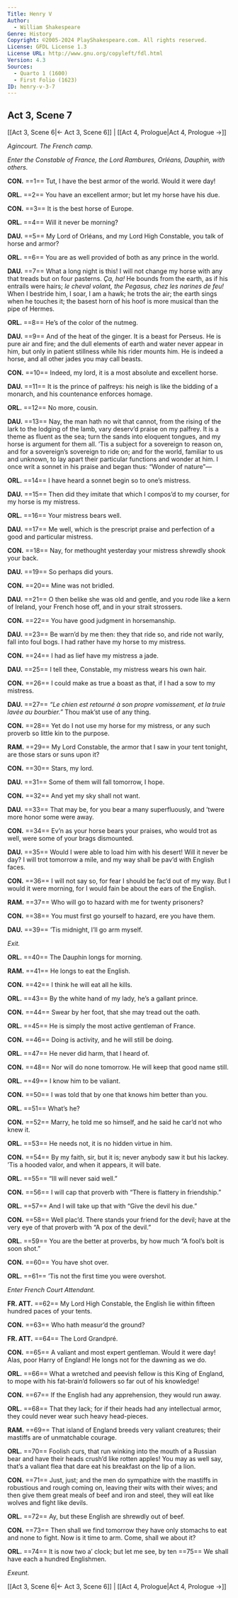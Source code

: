 ```yaml
---
Title: Henry V
Author: 
  - William Shakespeare
Genre: History
Copyright: ©2005-2024 PlayShakespeare.com. All rights reserved.
License: GFDL License 1.3
License URL: http://www.gnu.org/copyleft/fdl.html
Version: 4.3
Sources:
  - Quarto 1 (1600)
  - First Folio (1623)
ID: henry-v-3-7
---
```


## Act 3, Scene 7
[[Act 3, Scene 6|← Act 3, Scene 6]] | [[Act 4, Prologue|Act 4, Prologue →]]

*Agincourt. The French camp.*

*Enter the Constable of France, the Lord Rambures, Orléans, Dauphin, with others.*

**CON.**
==1== Tut, I have the best armor of the world. Would it were day!

**ORL.**
==2== You have an excellent armor; but let my horse have his due.

**CON.**
==3== It is the best horse of Europe.

**ORL.**
==4== Will it never be morning?

**DAU.**
==5== My Lord of Orléans, and my Lord High Constable, you talk of horse and armor?

**ORL.**
==6== You are as well provided of both as any prince in the world.

**DAU.**
==7== What a long night is this! I will not change my horse with any that treads but on four pasterns. *Ça, ha!* He bounds from the earth, as if his entrails were hairs; *le cheval volant, the Pegasus, chez les narines de feu!* When I bestride him, I soar, I am a hawk; he trots the air; the earth sings when he touches it; the basest horn of his hoof is more musical than the pipe of Hermes.

**ORL.**
==8== He’s of the color of the nutmeg.

**DAU.**
==9== And of the heat of the ginger. It is a beast for Perseus. He is pure air and fire; and the dull elements of earth and water never appear in him, but only in patient stillness while his rider mounts him. He is indeed a horse, and all other jades you may call beasts.

**CON.**
==10== Indeed, my lord, it is a most absolute and excellent horse.

**DAU.**
==11== It is the prince of palfreys: his neigh is like the bidding of a monarch, and his countenance enforces homage.

**ORL.**
==12== No more, cousin.

**DAU.**
==13== Nay, the man hath no wit that cannot, from the rising of the lark to the lodging of the lamb, vary deserv’d praise on my palfrey. It is a theme as fluent as the sea; turn the sands into eloquent tongues, and my horse is argument for them all. ’Tis a subject for a sovereign to reason on, and for a sovereign’s sovereign to ride on; and for the world, familiar to us and unknown, to lay apart their particular functions and wonder at him. I once writ a sonnet in his praise and began thus: “Wonder of nature”⁠—

**ORL.**
==14== I have heard a sonnet begin so to one’s mistress.

**DAU.**
==15== Then did they imitate that which I compos’d to my courser, for my horse is my mistress.

**ORL.**
==16== Your mistress bears well.

**DAU.**
==17== Me well, which is the prescript praise and perfection of a good and particular mistress.

**CON.**
==18== Nay, for methought yesterday your mistress shrewdly shook your back.

**DAU.**
==19== So perhaps did yours.

**CON.**
==20== Mine was not bridled.

**DAU.**
==21== O then belike she was old and gentle, and you rode like a kern of Ireland, your French hose off, and in your strait strossers.

**CON.**
==22== You have good judgment in horsemanship.

**DAU.**
==23== Be warn’d by me then: they that ride so, and ride not warily, fall into foul bogs. I had rather have my horse to my mistress.

**CON.**
==24== I had as lief have my mistress a jade.

**DAU.**
==25== I tell thee, Constable, my mistress wears his own hair.

**CON.**
==26== I could make as true a boast as that, if I had a sow to my mistress.

**DAU.**
==27== *“Le chien est retourné à son propre vomissement, et la truie lavée au bourbier.”* Thou mak’st use of any thing.

**CON.**
==28== Yet do I not use my horse for my mistress, or any such proverb so little kin to the purpose.

**RAM.**
==29== My Lord Constable, the armor that I saw in your tent tonight, are those stars or suns upon it?

**CON.**
==30== Stars, my lord.

**DAU.**
==31== Some of them will fall tomorrow, I hope.

**CON.**
==32== And yet my sky shall not want.

**DAU.**
==33== That may be, for you bear a many superfluously, and ’twere more honor some were away.

**CON.**
==34== Ev’n as your horse bears your praises, who would trot as well, were some of your brags dismounted.

**DAU.**
==35== Would I were able to load him with his desert! Will it never be day? I will trot tomorrow a mile, and my way shall be pav’d with English faces.

**CON.**
==36== I will not say so, for fear I should be fac’d out of my way. But I would it were morning, for I would fain be about the ears of the English.

**RAM.**
==37== Who will go to hazard with me for twenty prisoners?

**CON.**
==38== You must first go yourself to hazard, ere you have them.

**DAU.**
==39== ’Tis midnight, I’ll go arm myself.

*Exit.*

**ORL.**
==40== The Dauphin longs for morning.

**RAM.**
==41== He longs to eat the English.

**CON.**
==42== I think he will eat all he kills.

**ORL.**
==43== By the white hand of my lady, he’s a gallant prince.

**CON.**
==44== Swear by her foot, that she may tread out the oath.

**ORL.**
==45== He is simply the most active gentleman of France.

**CON.**
==46== Doing is activity, and he will still be doing.

**ORL.**
==47== He never did harm, that I heard of.

**CON.**
==48== Nor will do none tomorrow. He will keep that good name still.

**ORL.**
==49== I know him to be valiant.

**CON.**
==50== I was told that by one that knows him better than you.

**ORL.**
==51== What’s he?

**CON.**
==52== Marry, he told me so himself, and he said he car’d not who knew it.

**ORL.**
==53== He needs not, it is no hidden virtue in him.

**CON.**
==54== By my faith, sir, but it is; never anybody saw it but his lackey. ’Tis a hooded valor, and when it appears, it will bate.

**ORL.**
==55== “Ill will never said well.”

**CON.**
==56== I will cap that proverb with “There is flattery in friendship.”

**ORL.**
==57== And I will take up that with “Give the devil his due.”

**CON.**
==58== Well plac’d. There stands your friend for the devil; have at the very eye of that proverb with “A pox of the devil.”

**ORL.**
==59== You are the better at proverbs, by how much “A fool’s bolt is soon shot.”

**CON.**
==60== You have shot over.

**ORL.**
==61== ’Tis not the first time you were overshot.

*Enter French Court Attendant.*

**FR. ATT.**
==62== My Lord High Constable, the English lie within fifteen hundred paces of your tents.

**CON.**
==63== Who hath measur’d the ground?

**FR. ATT.**
==64== The Lord Grandpré.

**CON.**
==65== A valiant and most expert gentleman. Would it were day! Alas, poor Harry of England! He longs not for the dawning as we do.

**ORL.**
==66== What a wretched and peevish fellow is this King of England, to mope with his fat-brain’d followers so far out of his knowledge!

**CON.**
==67== If the English had any apprehension, they would run away.

**ORL.**
==68== That they lack; for if their heads had any intellectual armor, they could never wear such heavy head-pieces.

**RAM.**
==69== That island of England breeds very valiant creatures; their mastiffs are of unmatchable courage.

**ORL.**
==70== Foolish curs, that run winking into the mouth of a Russian bear and have their heads crush’d like rotten apples! You may as well say, that’s a valiant flea that dare eat his breakfast on the lip of a lion.

**CON.**
==71== Just, just; and the men do sympathize with the mastiffs in robustious and rough coming on, leaving their wits with their wives; and then give them great meals of beef and iron and steel, they will eat like wolves and fight like devils.

**ORL.**
==72== Ay, but these English are shrewdly out of beef.

**CON.**
==73== Then shall we find tomorrow they have only stomachs to eat and none to fight. Now is it time to arm. Come, shall we about it?

**ORL.**
==74== It is now two a’ clock; but let me see, by ten
==75== We shall have each a hundred Englishmen.

*Exeunt.*

[[Act 3, Scene 6|← Act 3, Scene 6]] | [[Act 4, Prologue|Act 4, Prologue →]]